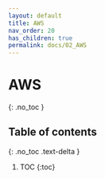 ```yaml
---
layout: default
title: AWS
nav_order: 20
has_children: true
permalink: docs/02_AWS
---
```


# AWS
{: .no_toc }

## Table of contents
{: .no_toc .text-delta }

1. TOC
{:toc}